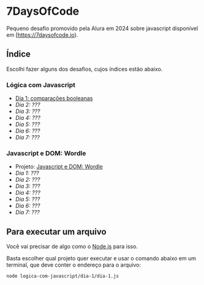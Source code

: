 # 7DaysOfCode

Pequeno desafio promovido pela Alura em 2024 sobre javascript disponível em [https://7daysofcode.io).

## Índice

Escolhi fazer alguns dos desafios, cujos índices estão abaixo.

### Lógica com Javascript

- [Dia 1: comparações booleanas](https://github.com/chinaglia-rafa/7DaysOfCode/tree/main/logica-com-javascript/dia-1)
- _Dia 2: ???_
- _Dia 3: ???_
- _Dia 4: ???_
- _Dia 5: ???_
- _Dia 6: ???_
- _Dia 7: ???_

### Javascript e DOM: Wordle

- Projeto: [Javascript e DOM: Wordle](https://github.com/chinaglia-rafa/7DaysOfCode/tree/wordle/wordle-com-javascript)
- _Dia 1: ???_
- _Dia 2: ???_
- _Dia 3: ???_
- _Dia 4: ???_
- _Dia 5: ???_
- _Dia 6: ???_
- _Dia 7: ???_

## Para executar um arquivo

Você vai precisar de algo como o [Node.js](https://nodejs.org/) para isso.

Basta escolher qual projeto quer executar e usar o comando abaixo em um terminal, que deve conter o endereço para o arquivo:

```bash
node logica-com-javascript/dia-1/dia-1.js
```

